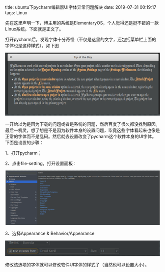 title: ubuntu下pycharm编辑器UI字体异常问题解决
date: 2019-07-31 00:19:17
tags: Linux 

​     先在这里声明一下，博主用的系统是ElementaryOS，个人觉得还是挺不错的一款LInux系统。下面就是正文了。

​     打开pycharm后，发现字体十分奇怪（不仅是这里的文字，还包括菜单栏上面的字体也是这种样式），如下图

![1564589658940](assets/1564589658940.png)

​     一开始以为是因为下载的问题或者是系统的问题，然后百度了很久都没找到原因。最后一机灵，想了想是不是因为软件本身的设置问题，毕竟这些字体看起来也像是正常的字体而不是乱码。然后就去设置改变了pycharm这个软件本身的UI字体。下面是设置的步骤：

1、打开pycharm；

2、点击file-setting，打开设置面板：

![1564589687912](assets/1564589687912.png)

3、选择Appearance & Behavior/Appearance

![1564589718559](assets/1564589718559.png)

修改该选项的字体就可以修改软件UI字体的样式了（当然也可以设置大小）。